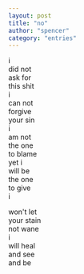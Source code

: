 ```yaml
---
layout: post
title: "no"
author: "spencer"
category: "entries"
---
```

i  
did not  
ask for  
this shit  
i  
can not  
forgive  
your sin  
i  
am not  
the one  
to blame  
yet i  
will be  
the one  
to give  
i  


      
won't let  
your stain  
not wane  
i  
will heal  
and see  
and be  


